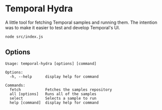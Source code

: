 # Temporal Hydra

A little tool for fetching Temporal samples and running them. The intention was to make it easier to test and develop Temporal's UI.

```sh
node src/index.js
```

## Options

```
Usage: temporal-hydra [options] [command]

Options:
  -h, --help      display help for command

Commands:
  fetch           Fetches the samples repository
  all [options]   Runs all of the samples
  select          Selects a sample to run
  help [command]  display help for command
```
